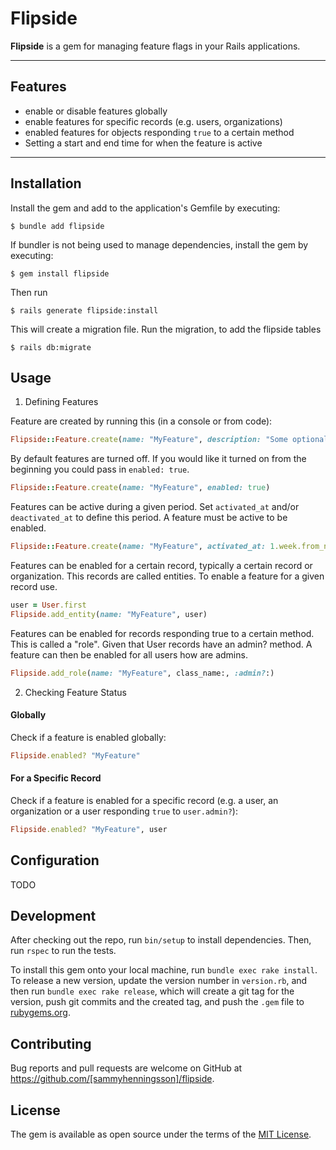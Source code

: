 # Flipside

**Flipside** is a gem for managing feature flags in your Rails applications.

---

## Features

- enable or disable features globally
- enable features for specific records (e.g. users, organizations)
- enabled features for objects responding `true` to a certain method
- Setting a start and end time for when the feature is active

---

## Installation

Install the gem and add to the application's Gemfile by executing:

    $ bundle add flipside

If bundler is not being used to manage dependencies, install the gem by executing:

    $ gem install flipside

Then run 

    $ rails generate flipside:install

This will create a migration file. Run the migration, to add the flipside tables

    $ rails db:migrate

## Usage

1. Defining Features

Feature are created by running this (in a console or from code):
```ruby
Flipside::Feature.create(name: "MyFeature", description: "Some optional description about what this feature do")
```

By default features are turned off. If you would like it turned on from the beginning you could pass in `enabled: true`.
```ruby
Flipside::Feature.create(name: "MyFeature", enabled: true)
```

Features can be active during a given period. Set `activated_at` and/or `deactivated_at` to define this period. A feature must be active to be enabled.
```ruby
Flipside::Feature.create(name: "MyFeature", activated_at: 1.week.from_now, deactivated_at: 2.weeks.from_now)
```

Features can be enabled for a certain record, typically a certain record or organization. This records are called entities. To enable a feature for a given record use.
```ruby
user = User.first
Flipside.add_entity(name: "MyFeature", user)
```

Features can be enabled for records responding true to a certain method. This is called a "role". Given that User records have an admin? method. A feature can then be enabled
for all users how are admins.
```ruby
Flipside.add_role(name: "MyFeature", class_name:, :admin?:)
```


2. Checking Feature Status

#### Globally

Check if a feature is enabled globally:

```ruby
Flipside.enabled? "MyFeature"
```

#### For a Specific Record

Check if a feature is enabled for a specific record (e.g. a user, an organization or a user responding `true` to `user.admin?`):

```ruby
Flipside.enabled? "MyFeature", user
```

## Configuration
TODO

## Development

After checking out the repo, run `bin/setup` to install dependencies. Then, run `rspec` to run the tests.

To install this gem onto your local machine, run `bundle exec rake install`. To release a new version, update the version number in `version.rb`, and then run `bundle exec rake release`, which will create a git tag for the version, push git commits and the created tag, and push the `.gem` file to [rubygems.org](https://rubygems.org).

## Contributing

Bug reports and pull requests are welcome on GitHub at https://github.com/[sammyhenningsson]/flipside.

## License

The gem is available as open source under the terms of the [MIT License](https://opensource.org/licenses/MIT).

